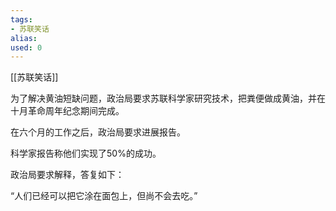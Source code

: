 ```yaml
---
tags: 
- 苏联笑话 
alias:
used: 0
---
```

[[苏联笑话]]

为了解决黄油短缺问题，政治局要求苏联科学家研究技术，把粪便做成黄油，并在十月革命周年纪念期间完成。

在六个月的工作之后，政治局要求进展报告。

科学家报告称他们实现了50%的成功。

政治局要求解释，答复如下： 

“人们已经可以把它涂在面包上，但尚不会去吃。” 

